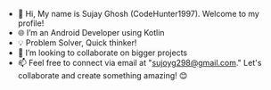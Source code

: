 - 👋 Hi, My name is Sujay Ghosh (CodeHunter1997). Welcome to my profile! 
- 🌐 I’m an Android Developer using Kotlin
- 💡 Problem Solver, Quick thinker!
- 💞️ I’m looking to collaborate on bigger projects
- 📫 Feel free to connect via email at "sujoyg298@gmail.com." Let's collaborate and create something amazing! 😊
  
<!---
CodeHunter1997/CodeHunter1997 is a ✨ special ✨ repository because its `README.md` (this file) appears on your GitHub profile.
You can click the Preview link to take a look at your changes.
--->
